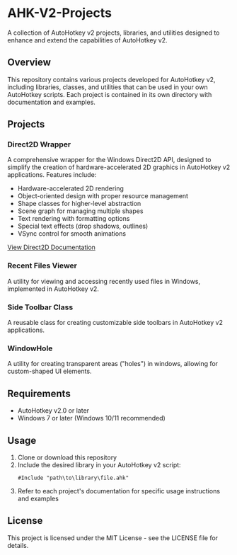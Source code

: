 # AHK-V2-Projects

A collection of AutoHotkey v2 projects, libraries, and utilities designed to enhance and extend the capabilities of AutoHotkey v2.

## Overview

This repository contains various projects developed for AutoHotkey v2, including libraries, classes, and utilities that can be used in your own AutoHotkey scripts. Each project is contained in its own directory with documentation and examples.

## Projects

### Direct2D Wrapper

A comprehensive wrapper for the Windows Direct2D API, designed to simplify the creation of hardware-accelerated 2D graphics in AutoHotkey v2 applications. Features include:

- Hardware-accelerated 2D rendering
- Object-oriented design with proper resource management
- Shape classes for higher-level abstraction
- Scene graph for managing multiple shapes
- Text rendering with formatting options
- Special text effects (drop shadows, outlines)
- VSync control for smooth animations

[View Direct2D Documentation](Direct2D/README.md)

### Recent Files Viewer

A utility for viewing and accessing recently used files in Windows, implemented in AutoHotkey v2.

### Side Toolbar Class

A reusable class for creating customizable side toolbars in AutoHotkey v2 applications.

### WindowHole

A utility for creating transparent areas ("holes") in windows, allowing for custom-shaped UI elements.

## Requirements

- AutoHotkey v2.0 or later
- Windows 7 or later (Windows 10/11 recommended)

## Usage

1. Clone or download this repository
2. Include the desired library in your AutoHotkey v2 script:
   ```autohotkey
   #Include "path\to\library\file.ahk"
   ```
3. Refer to each project's documentation for specific usage instructions and examples

## License

This project is licensed under the MIT License - see the LICENSE file for details.
